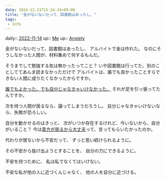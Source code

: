 ```yaml
---
date: 2024-12-21T15:24:24+09:00
title: "金がないないだって、図書館はあったし、"
tags:
 - Info
---
```


daily:: [2022-11-14](Daily_Note/2022-11-14.md)
up:: [Me](../Bar/Novel/Chaos/Me.md)
up:: [Anxiety](../Bar/Novel/Topics/Anxiety.md)

金がないないだって、図書館はあったし、
アルバイトで金は作れた。
なのにそうしなかった人間が、材料集めて何するもんだ。

そうまでして勉強する気は無かったってこと？
いや図書館は行ってた、別のことしててあんま読まなかっただけで
アルバイトは、誰でも良かったことすらできない人間に成りたくなかったからですか。


[誰でもよかった。でも自分じゃなきゃいけなかった。](誰でもよかった。けれど、そこにいたのはお前だ。.md)
それが足を引っ張ってたんですか。

次を待つ人間が居るなら、譲ってしまうだろうし。
自分じゃなきゃいけないなら、失敗が恐ろしい。

自分を動かせるのはきっと、
次がいつか存在するけれど、今いないから、自分がいること？
今は[貴方が居るから大丈夫](大丈夫、安心して、行ってらっしゃい。.md)って、言ってもらいたかったのか。

代わりが居ないから不安だって、
ずっと思い続けられるように。

その不安から抜け出ようとすることを、
自分の力にできるように。

不安を持つために、
私は私でなくてはいけない。

不安な私が他の人に近づくんじゃなく、
他の人を自分に近づける。